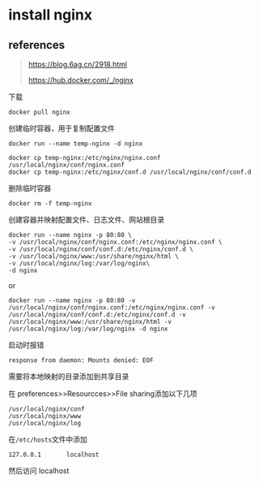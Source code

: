 # install nginx

## references

> https://blog.6ag.cn/2918.html
>
> https://hub.docker.com/_/nginx

下载

```
docker pull nginx
```

创建临时容器，用于复制配置文件

```
docker run --name temp-nginx -d nginx

docker cp temp-nginx:/etc/nginx/nginx.conf /usr/local/nginx/conf/nginx.conf
docker cp temp-nginx:/etc/nginx/conf.d /usr/local/nginx/conf/conf.d
```

删除临时容器

```
docker rm -f temp-nginx
```

创建容器并映射配置文件、日志文件、网站根目录

```
docker run --name nginx -p 80:80 \
-v /usr/local/nginx/conf/nginx.conf:/etc/nginx/nginx.conf \
-v /usr/local/nginx/conf/conf.d:/etc/nginx/conf.d \
-v /usr/local/nginx/www:/usr/share/nginx/html \
-v /usr/local/nginx/log:/var/log/nginx\
-d nginx
```

or

```
docker run --name nginx -p 80:80 -v /usr/local/nginx/conf/nginx.conf:/etc/nginx/nginx.conf -v /usr/local/nginx/conf/conf.d:/etc/nginx/conf.d -v /usr/local/nginx/www:/usr/share/nginx/html -v /usr/local/nginx/log:/var/log/nginx -d nginx
```

启动时报错

```
response from daemon: Mounts denied: EOF
```

需要将本地映射的目录添加到共享目录

在 preferences>>Resourcces>>File sharing添加以下几项

```
/usr/local/nginx/conf
/usr/local/nginx/www
/usr/local/nginx/log
```

在`/etc/hosts`文件中添加

```
127.0.0.1       localhost
```

然后访问 localhost